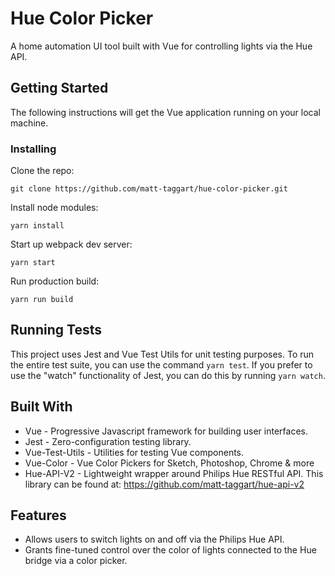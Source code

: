 # Hue Color Picker

A home automation UI tool built with Vue for controlling lights via the Hue API.

## Getting Started

The following instructions will get the Vue application running on your local machine.

### Installing

Clone the repo:

`git clone https://github.com/matt-taggart/hue-color-picker.git`

Install node modules:

`yarn install`

Start up webpack dev server:

`yarn start`

Run production build:

`yarn run build`

## Running Tests

This project uses Jest and Vue Test Utils for unit testing purposes.  To run the entire test suite, you can use the command `yarn test`. If you prefer to use the "watch" functionality of Jest, you can do this by running `yarn watch`.

## Built With

* Vue - Progressive Javascript framework for building user interfaces.
* Jest - Zero-configuration testing library.
* Vue-Test-Utils - Utilities for testing Vue components.
* Vue-Color - Vue Color Pickers for Sketch, Photoshop, Chrome & more
* Hue-API-V2 - Lightweight wrapper around Philips Hue RESTful API. This library can be found at: https://github.com/matt-taggart/hue-api-v2

## Features

* Allows users to switch lights on and off via the Philips Hue API.
* Grants fine-tuned control over the color of lights connected to the Hue bridge via a color picker.